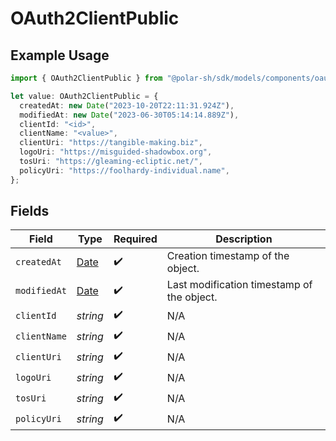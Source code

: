 # OAuth2ClientPublic

## Example Usage

```typescript
import { OAuth2ClientPublic } from "@polar-sh/sdk/models/components/oauth2clientpublic.js";

let value: OAuth2ClientPublic = {
  createdAt: new Date("2023-10-20T22:11:31.924Z"),
  modifiedAt: new Date("2023-06-30T05:14:14.889Z"),
  clientId: "<id>",
  clientName: "<value>",
  clientUri: "https://tangible-making.biz",
  logoUri: "https://misguided-shadowbox.org",
  tosUri: "https://gleaming-ecliptic.net/",
  policyUri: "https://foolhardy-individual.name",
};
```

## Fields

| Field                                                                                         | Type                                                                                          | Required                                                                                      | Description                                                                                   |
| --------------------------------------------------------------------------------------------- | --------------------------------------------------------------------------------------------- | --------------------------------------------------------------------------------------------- | --------------------------------------------------------------------------------------------- |
| `createdAt`                                                                                   | [Date](https://developer.mozilla.org/en-US/docs/Web/JavaScript/Reference/Global_Objects/Date) | :heavy_check_mark:                                                                            | Creation timestamp of the object.                                                             |
| `modifiedAt`                                                                                  | [Date](https://developer.mozilla.org/en-US/docs/Web/JavaScript/Reference/Global_Objects/Date) | :heavy_check_mark:                                                                            | Last modification timestamp of the object.                                                    |
| `clientId`                                                                                    | *string*                                                                                      | :heavy_check_mark:                                                                            | N/A                                                                                           |
| `clientName`                                                                                  | *string*                                                                                      | :heavy_check_mark:                                                                            | N/A                                                                                           |
| `clientUri`                                                                                   | *string*                                                                                      | :heavy_check_mark:                                                                            | N/A                                                                                           |
| `logoUri`                                                                                     | *string*                                                                                      | :heavy_check_mark:                                                                            | N/A                                                                                           |
| `tosUri`                                                                                      | *string*                                                                                      | :heavy_check_mark:                                                                            | N/A                                                                                           |
| `policyUri`                                                                                   | *string*                                                                                      | :heavy_check_mark:                                                                            | N/A                                                                                           |